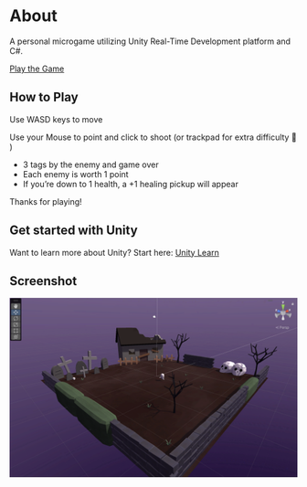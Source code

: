 # About
A personal microgame utilizing Unity Real-Time Development platform and C#.

[Play the Game](https://play.unity.com/mg/other/project-spooky)

## How to Play
Use WASD keys to move

Use your Mouse to point and click to shoot (or trackpad for extra difficulty 🙂 )

- 3 tags by the enemy and game over
- Each enemy is worth 1 point
- If you’re down to 1 health, a +1 healing pickup will appear

Thanks for playing!

## Get started with Unity
Want to learn more about Unity? Start here:
[Unity Learn](https://learn.unity.com/)

## Screenshot

![](/assets/spooky.png)